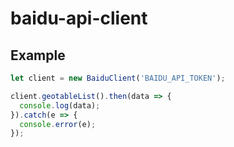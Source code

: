 # baidu-api-client

## Example
```js
let client = new BaiduClient('BAIDU_API_TOKEN');

client.geotableList().then(data => {
  console.log(data);
}).catch(e => {
  console.error(e);
});
```
